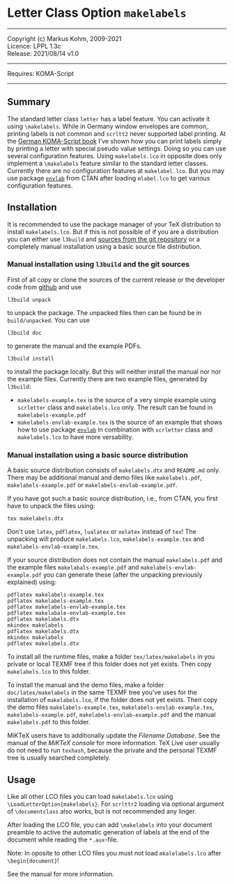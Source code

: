 # Letter Class Option `makelabels`

----------------------------------------------------------------------------

Copyright (c) Markus Kohm, 2009-2021  
Licence: LPPL 1.3c  
Release: 2021/08/14 v1.0

----------------------------------------------------------------------------

Requires: KOMA-Script

----------------------------------------------------------------------------

## Summary

The standard letter class `letter` has a label feature. You can activate it 
using `\makelabels`.  While in Germany window envelopes are common, printing
labels is not common and `scrltt2` never supported label printing.  At the
[German KOMA-Script book](https://komascript.de/komascriptbuch) I've shown
how you can print labels simply by printing a letter with special pseudo
value settings.  Doing so you can use several configuration features.  Using
`makelabels.lco` in opposite does only implement a `\makelabels` feature
similar to the standard letter classes.  Currently there are no
configuration features at `makelabel.lco`.  But you may use package
[`envlab`](https://www.ctan.org/pkg/envlab) from CTAN after loading
`mlabel.lco` to get various configuration features.

## Installation

It is recommended to use the package manager of your TeX distribution to
install `makelabels.lco`. But if this is not possible of if you are a
distribution you can either use `l3build` and [sources from the git
repository](https://github.com/komascript/makelabels) or a completely manual
installation using a basic source file distribution.

### Manual installation using `l3build` and the git sources

First of all copy or clone the sources of the current release or the developer
code from [github](https://github.com/komascript/makelabels) and use

    l3build unpack

to unpack the package. The unpacked files then can be found be in
`build/unpacked`. You can use

    l3build doc

to generate the manual and the example PDFs.

    l3build install

to install the package locally. But this will neither install the manual nor
nor the example files. Currently there are two example files, generated by
`l3build`:

 - `makelabels-example.tex` is the source of a very simple example using
   `scrletter` class and `makelabels.lco` only. The result can be found in
   `makelabels-example.pdf`
 - `makelabels-envlab-example.tex` is the source of an example that shows
   how to use package [`envlab`](https://www.ctan.org/pkg/envlab) in
   combination with `scrletter` class and `makelabels.lco` to have more
   versability.
   
### Manual installation using a basic source distribution

A basic source distribution consists of `makelabels.dtx` and `README.md`
only. There may be additional manual and demo files like `makelabels.pdf`,
`makelabels-example.pdf` or `makelabels-envlab-example.pdf`.

If you have got such a basic source distribution, i.e., from CTAN,
you first have to unpack the files using:

    tex makelabels.dtx

Don't use `latex`, `pdflatex`, `lualatex` or `xelatex` instead of `tex`!
The unpacking will produce `makelabels.lco`, `makelabels-example.tex` and
`makelabels-envlab-example.tex`.

If your source distribution does not contain the manual `makelabels.pdf` and
the example files `makelabals-example.pdf` and `makelabels-envlab-example.pdf`
you can generate these (after the unpacking previously explained) using:

	pdflatex makelabels-example.tex
	pdflatex makelabels-example.tex
	pdflatex makelabels-envlab-example.tex
	pdflatex makelabale-envlab-example.tex
	pdflatex makelabels.dtx
	mkindex makelabels
	pdflatex makelabels.dtx
	mkindex makelabels
	pdflatex makelabels.dtx

To install all the runtime files, make a folder `tex/latex/makelabels` in you
private or local TEXMF tree if this folder does not yet exists. Then copy
`makelabels.lco` to this folder.

To install the manual and the demo files, make a folder `doc/latex/makelabels`
in the same TEXMF tree you've uses for the installation of
`makelabels.lco`, if the folder does not yet exists. Then copy the demo files
`makelabels-example.tex`, `makelabels-envlab-example.tex`,
`makelabels-example.pdf`, `makelabels-envlab-example.pdf` and the manual
`makelabels.pdf` to this folder.

 MiKTeX users have to additionally update the *Filename Database*. See the
 manual of the *MiKTeX console* for more information. TeX Live user usually do
 not need to run `texhash`, because the private and the personal TEXMF tree is
 usually searched completely.

## Usage

Like all other LCO files you can load `makelabels.lco` using
`\LoadLetterOption{makelabels}`. For `scrlttr2` loading via optional
argument of `\documentclass` also works, but is not recommended any linger.

After loading the LCO file, you can add `\makelabels` into your document
preamble to active the automatic generation of labels at the end of the
document while reading the `*.aux`-file.

Note: In oposite to other LCO files you must not load `mkalelabels.lco`
after `\begin{document}`!

See the manual for more information.
